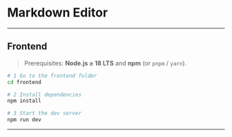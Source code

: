 # Markdown Editor

---

## Frontend

> Prerequisites: **Node.js ≥ 18 LTS** and **npm** (or `pnpm` / `yarn`).

```bash
# 1 Go to the frontend folder
cd frontend

# 2 Install dependencies
npm install

# 3 Start the dev server
npm run dev
```

---

